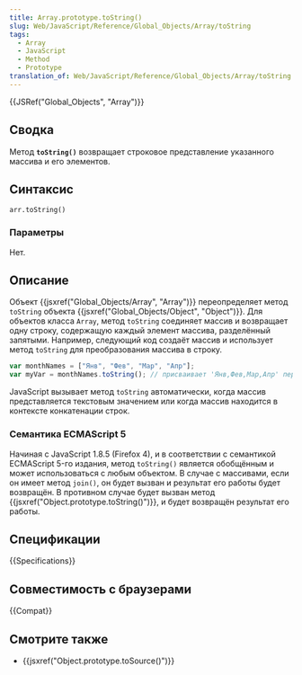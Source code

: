 ```yaml
---
title: Array.prototype.toString()
slug: Web/JavaScript/Reference/Global_Objects/Array/toString
tags:
  - Array
  - JavaScript
  - Method
  - Prototype
translation_of: Web/JavaScript/Reference/Global_Objects/Array/toString
---
```


{{JSRef("Global_Objects", "Array")}}

## Сводка

Метод **`toString()`** возвращает строковое представление указанного массива и его элементов.

## Синтаксис

```
arr.toString()
```

### Параметры

Нет.

## Описание

Объект {{jsxref("Global_Objects/Array", "Array")}} переопределяет метод `toString` объекта {{jsxref("Global_Objects/Object", "Object")}}. Для объектов класса `Array`, метод `toString` соединяет массив и возвращает одну строку, содержащую каждый элемент массива, разделённый запятыми. Например, следующий код создаёт массив и использует метод `toString` для преобразования массива в строку.

```js
var monthNames = ["Янв", "Фев", "Мар", "Апр"];
var myVar = monthNames.toString(); // присваивает 'Янв,Фев,Мар,Апр' переменной myVar.
```

JavaScript вызывает метод `toString` автоматически, когда массив представляется текстовым значением или когда массив находится в контексте конкатенации строк.

### Семантика ECMAScript 5

Начиная с JavaScript 1.8.5 (Firefox 4), и в соответствии с семантикой ECMAScript 5-го издания, метод `toString()` является обобщённым и может использоваться с любым объектом. В случае с массивами, если он имеет метод `join()`, он будет вызван и результат его работы будет возвращён. В противном случае будет вызван метод {{jsxref("Object.prototype.toString()")}}, и будет возвращён результат его работы.

## Спецификации

{{Specifications}}

## Совместимость с браузерами

{{Compat}}

## Смотрите также

- {{jsxref("Object.prototype.toSource()")}}
